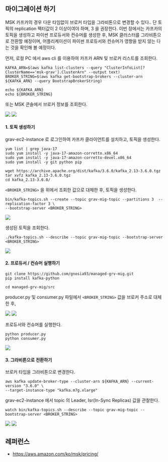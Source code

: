 ## 마이그레이션 하기 ##

MSK 카프카의 경우 다운 타임없이 브로커 타입을 그라비톤으로 변경할 수 있다.. 단 토픽의 replication 팩터값이 2 이상이여야 하며, 3 을 권장한다.
이번 장에서는 카프카의 토픽을 생성하고 파이썬 프로듀서와 컨슈머를 생성한 후, MSK 클러스터를 그라비톤으로 전환할 예정이며, 어플리케이션이 파이썬 프로듀서와 컨슈머가 영향을 받지 않는 다는 것을 확인해 볼 예정이다.   

먼저, 로컬 PC 에서 aws cli 를 이용하여 카프카 ARN 및 브로커 리스트를 조회한다.
```
KAFKA_ARN=$(aws kafka list-clusters --query "ClusterInfoList[?ClusterName=='msk-grav'].ClusterArn" --output text)
BROKER_STRING=$(aws kafka get-bootstrap-brokers --cluster-arn ${KAFKA_ARN} --query BootstrapBrokerString)

echo ${KAFKA_ARN}
echo ${BROKER_STRING}
```

또는 MSK 콘솔에서 브로커 정보를 조회한다. 

![](https://github.com/gnosia93/managed-grv-mig/blob/main/tutorial/images/msk-11.png)
![](https://github.com/gnosia93/managed-grv-mig/blob/main/tutorial/images/msk-12.png)


#### 1. 토픽 생성하기 ####

grav-ec2-instance 로 로그인하여 카프카 클라이언트를 설치하고, 토픽을 생성한다.  
```
yum list | grep java-17
sudo yum install -y java-17-amazon-corretto.x86_64
sudo yum install -y java-17-amazon-corretto-devel.x86_64
sudo yum install -y git python pip

wget https://archive.apache.org/dist/kafka/3.6.0/kafka_2.13-3.6.0.tgz
tar xvfz kafka_2.13-3.6.0.tgz 
cd kafka_2.13-3.6.0/
```

`<BROKER_STRING>` 을 위에서 조회한 값으로 대체한 후, 토픽을 생성한다. 
```
bin/kafka-topics.sh --create --topic grav-mig-topic --partitions 3  --replication-factor 3 \
--bootstrap-server <BROKER_STRING>
```
![](https://github.com/gnosia93/managed-grv-mig/blob/main/tutorial/images/msk-03.png)

생성된 토픽을 조회한다. 
```
./kafka-topics.sh --describe --topic grav-mig-topic --bootstrap-server <BROKER_STRING>
```
![](https://github.com/gnosia93/managed-grv-mig/blob/main/tutorial/images/msk-04.png)



#### 2. 프로듀서 / 컨슈머 실행하기 ####

```
git clone https://github.com/gnosia93/managed-grv-mig.git
pip install kafka-python

cd managed-grv-mig/src
```
producer.py 및 consumer.py 파일에서 `<BROKER_STRING>` 값을 브로커 주소로 대체한 후,  

![](https://github.com/gnosia93/managed-grv-mig/blob/main/tutorial/images/msk-05.png)
![](https://github.com/gnosia93/managed-grv-mig/blob/main/tutorial/images/msk-06.png)

프로듀서와 컨슈머를 실행한다. 
```
python producer.py
python consumer.py 
```
![](https://github.com/gnosia93/managed-grv-mig/blob/main/tutorial/images/msk-07.png)



#### 3. 그라비톤으로 전환하기 ####

브로커 타입을 그라비톤으로 변경한다. 
```
aws kafka update-broker-type --cluster-arn ${KAFKA_ARN} --current-version "3.6.0" \
--target-instance-type "kafka.m7g.xlarge"
```

grav-ec2-instance 에서 topic 의 Leader, Isr(In-Sync Replicas) 값을 관찰한다. 
```
watch bin/kafka-topics.sh --describe --topic grav-mig-topic --bootstrap-server <BROKER_STRING>
```
![](https://github.com/gnosia93/managed-grv-mig/blob/main/tutorial/images/msk-08.png)
![](https://github.com/gnosia93/managed-grv-mig/blob/main/tutorial/images/msk-09.png)


## 레퍼런스 ##

* https://aws.amazon.com/ko/msk/pricing/
